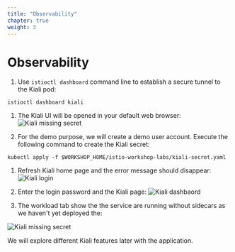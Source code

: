 ```yaml
---
title: "Observability"
chapter: true
weight: 3
---
```

# Observability

1. Use `istioctl dashboard` command line to establish a secure tunnel to the Kiali pod:

  ```
  istioctl dashboard kiali
  ```

1. The Kiali UI will be opened in your default web browser: ![Kiali missing secret](/images/kiali-missing-secret.png?width=50pc)


1. For the demo purpose, we will create a demo user account. Execute the following command to create the Kiali secret:

  ```
  kubectl apply -f $WORKSHOP_HOME/istio-workshop-labs/kiali-secret.yaml
  ```

1. Refresh Kiali home page and the error message should disappear: ![Kiali login](/images/kiali-login.png?width=50pc)


1. Enter the login password and the Kiali page: ![Kiali dashbaord](/images/kiali-dashbaord.png?width=50pc)


1. The workload tab show the the service are running without sidecars as we haven't yet deployed the:

![Kiali missing secret](/images/kiali-missing-sidecar.png?width=50pc)


We will explore different Kiali features later with the application.
